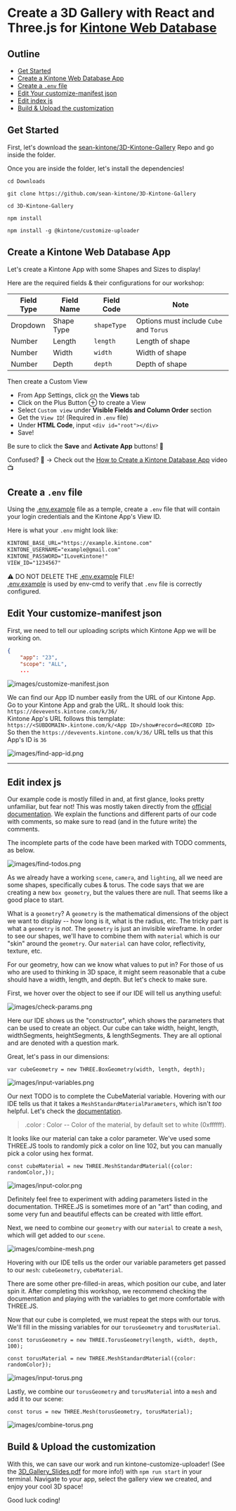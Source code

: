 # Create a 3D Gallery with React and Three.js for [Kintone Web Database](https://kintone.dev/en/)

## Outline <!-- omit in toc --> <!-- markdownlint-disable MD007 -->
* [Get Started](#get-started)
* [Create a Kintone Web Database App](#create-a-kintone-web-database-app)
* [Create a `.env` file](#create-a-env-file)
* [Edit Your customize-manifest json](#edit-your-customize-manifest-json)
* [Edit index js](#edit-index-js)
* [Build & Upload the customization](#build--upload-the-customization)
<!-- markdownlint-enable MD007 -->

## Get Started

First, let's download the [sean-kintone/3D-Kintone-Gallery](https://github.com/sean-kintone/3D-Kintone-Gallery) Repo and go inside the folder.

Once you are inside the folder, let's install the dependencies!

```shell
cd Downloads

git clone https://github.com/sean-kintone/3D-Kintone-Gallery

cd 3D-Kintone-Gallery

npm install

npm install -g @kintone/customize-uploader
```

## Create a Kintone Web Database App

Let's create a Kintone App with some Shapes and Sizes to display!

Here are the required fields & their configurations for our workshop:

| Field Type | Field Name | Field Code  | Note                                    |
| ---------- | ---------- | ----------- | --------------------------------------- |
| Dropdown   | Shape Type | `shapeType` | Options must include `Cube` and `Torus` |
| Number     | Length     | `length`    | Length of shape                         |
| Number     | Width      | `width`     | Width of shape                          |
| Number     | Depth      | `depth`     | Depth of shape                          |

Then create a Custom View
  * From App Settings, click on the **Views** tab
  * Click on the Plus Button ⊕ to create a View
  * Select `Custom view` under **Visible Fields and Column Order** section
  * Get the `View ID`! (Required in `.env` file)
  * Under **HTML Code**, input `<div id="root"></div>`
  * Save!

Be sure to click the **Save** and **Activate App** buttons! 💪

Confused? 🤔 → Check out the [How to Create a Kintone Database App](https://youtu.be/pRtfn-8cf_I) video 📺

## Create a `.env` file

Using the [.env.example](./../.env.example) file as a temple, create a `.env` file that will contain your login credentials and the Kintone App's View ID.

Here is what your `.env` might look like:

```txt
KINTONE_BASE_URL="https://example.kintone.com"
KINTONE_USERNAME="example@gmail.com"
KINTONE_PASSWORD="ILoveKintone!"
VIEW_ID="1234567"
```

⚠️ DO NOT DELETE THE [.env.example](./../.env.example) FILE!  
[.env.example](./../.env.example) is used by env-cmd to verify that `.env` file is correctly configured.

## Edit Your customize-manifest json

First, we need to tell our uploading scripts which Kintone App we will be working on.

```json
{
    "app": "23",
    "scope": "ALL",
    ...
```

![images/customize-manifest.json](images/customize-manifest.png)

We can find our App ID number easily from the URL of our Kintone App.  
Go to your Kintone App and grab the URL. It should look this: `https://devevents.kintone.com/k/36/`  
Kintone App's URL follows this template: `https://<SUBDOMAIN>.kintone.com/k/<App ID>/show#record=<RECORD ID>`  
So then the `https://devevents.kintone.com/k/36/` URL tells us that this App's ID is `36`

![images/find-app-id.png](images/find-app-id.png)

---

## Edit index js

Our example code is mostly filled in and, at first glance, looks pretty unfamiliar, but fear not! This was mostly taken directly from the [official documentation](https://threejs.org/docs/index.html#manual/en/introduction/Creating-a-scene). We explain the functions and different parts of our code with comments, so make sure to read (and in the future write) the comments.

The incomplete parts of the code have been marked with TODO comments, as below.

![images/find-todos.png](images/find-todos.png)

As we already have a working `scene`, `camera`, and `lighting`, all we need are some shapes, specifically cubes & torus.
The code says that we are creating a new `box geometry`, but the values there are null. That seems like a good place to start.

What is a `geometry`? A `geometry` is the mathematical dimensions of the object we want to display -- how long is it, what is the radius, etc.
The tricky part is what a `geometry` is *not*. The `geometry` is just an invisible wireframe. In order to see our shapes, we'll have to combine them with `material` which is our "skin" around the `geometry`. Our `material` can have color, reflectivity, texture, etc.

For our geometry, how can we know what values to put in? For those of us who are used to thinking in 3D space, it might seem reasonable that a cube should have a width, length, and depth. But let's check to make sure.

First, we hover over the object to see if our IDE will tell us anything useful:

![images/check-params.png](images/check-params.png)

Here our IDE shows us the "constructor", which shows the parameters that can be used to create an object. Our cube can take width, height, length, widthSegments, heightSegments, & lengthSegments. They are all optional and are denoted with a question mark.

Great, let's pass in our dimensions:

`var cubeGeometry = new THREE.BoxGeometry(width, length, depth);`

![images/input-variables.png](images/input-variables.png)

Our next TODO is to complete the CubeMaterial variable. Hovering with our IDE tells us that it takes a `MeshStandardMaterialParameters`, which isn't *too* helpful. Let's check the [documentation](https://threejs.org/docs/index.html?q=mesh#api/en/materials/MeshStandardMaterial).

> .color : Color -- Color of the material, by default set to white (0xffffff).

It looks like our material can take a color parameter. We've used some THREE.JS tools to randomly pick a color on line 102, but you can manually pick a color using hex format.

`const cubeMaterial = new THREE.MeshStandardMaterial({color: randomColor,});`

![images/input-color.png](images/input-color.png)

Definitely feel free to experiment with adding parameters listed in the documentation. THREE.JS is sometimes more of an "art" than coding, and some very fun and beautiful effects can be created with little effort.

Next, we need to combine our `geometry` with our `material` to create a `mesh`, which will get added to our `scene`.

![images/combine-mesh.png](images/combine-mesh.png)

Hovering with our IDE tells us the order our variable parameters get passed to our `mesh`: `cubeGeometry`, `cubeMaterial`.

There are some other pre-filled-in areas, which position our cube, and later spin it. After completing this workshop, we recommend checking the documentation and playing with the variables to get more comfortable with THREE.JS.

Now that our cube is completed, we must repeat the steps with our torus. We'll fill in the missing variables for our `torusGeometry` and `torusMaterial`.

`const torusGeometry = new THREE.TorusGeometry(length, width, depth, 100);`

`const torusMaterial = new THREE.MeshStandardMaterial({color: randomColor});`

![images/input-torus.png](images/input-torus.png)

Lastly, we combine our `torusGeometry` and `torusMaterial` into a `mesh` and add it to our scene:

`const torus = new THREE.Mesh(torusGeometry, torusMaterial);`

![images/combine-torus.png](images/combine-torus.png)

## Build & Upload the customization

With this, we can save our work and run kintone-customize-uploader!
(See the [3D_Gallery_Slides.pdf](../3D_Gallery_Slides.pdf) for more info!) with `npm run start` in your terminal. Navigate to your app, select the gallery view we created, and enjoy your cool 3D space!

Good luck coding!
